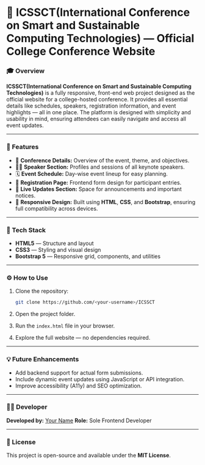# 🧭 **ICSSCT(International Conference on Smart and Sustainable Computing Technologies) — Official College Conference Website**

### 🎓 Overview

**ICSSCT(International Conference on Smart and Sustainable Computing Technologies)** is a fully responsive, front-end web project designed as the official website for a college-hosted conference. It provides all essential details like schedules, speakers, registration information, and event highlights — all in one place.
The platform is designed with simplicity and usability in mind, ensuring attendees can easily navigate and access all event updates.

---

### 🚀 Features

* 🎤 **Conference Details:** Overview of the event, theme, and objectives.
* 🧑‍🏫 **Speaker Section:** Profiles and sessions of all keynote speakers.
* 🗓️ **Event Schedule:** Day-wise event lineup for easy planning.
* 📝 **Registration Page:** Frontend form design for participant entries.
* 📰 **Live Updates Section:** Space for announcements and important notices.
* 📱 **Responsive Design:** Built using **HTML**, **CSS**, and **Bootstrap**, ensuring full compatibility across devices.

---

### 🧩 Tech Stack

* **HTML5** — Structure and layout
* **CSS3** — Styling and visual design
* **Bootstrap 5** — Responsive grid, components, and utilities

---

### ⚙️ How to Use

1. Clone the repository:

   ```bash
   git clone https://github.com/<your-username>/ICSSCT
   ```
2. Open the project folder.
3. Run the `index.html` file in your browser.
4. Explore the full website — no dependencies required.

---

### 💡 Future Enhancements

* Add backend support for actual form submissions.
* Include dynamic event updates using JavaScript or API integration.
* Improve accessibility (A11y) and SEO optimization.

---

### 👨‍💻 Developer

**Developed by:** [Your Name](https://github.com/<your-username>)
**Role:** Sole Frontend Developer

---

### 🏁 License

This project is open-source and available under the **MIT License**.
